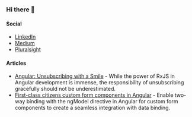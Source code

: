 ### Hi there 👋

#### Social
- [LinkedIn](https://www.linkedin.com/in/thinkricardo)
- [Medium](https://medium.com/@thinkricardo)
- [Pluralsight](https://app.pluralsight.com/profile/rmlpp)

#### Articles
- [Angular: Unsubscribing with a Smile](https://medium.com/gitconnected/angular-unsubscribing-with-a-smile-6927872bf6dc) - While the power of RxJS in Angular development is immense, the responsibility of unsubscribing gracefully should not be underestimated.
- [First-class citizens custom form components in Angular](https://link.medium.com/mkxENNu5Odb) - Enable two-way binding with the ngModel directive in Angular for custom form components to create a seamless integration with data binding.
<!--
**thinkricardo/thinkricardo** is a ✨ _special_ ✨ repository because its `README.md` (this file) appears on your GitHub profile.

Here are some ideas to get you started:

- 🔭 I’m currently working on ...
- 🌱 I’m currently learning ...
- 👯 I’m looking to collaborate on ...
- 🤔 I’m looking for help with ...
- 💬 Ask me about ...
- 📫 How to reach me: ...
- 😄 Pronouns: ...
- ⚡ Fun fact: ...
-->
